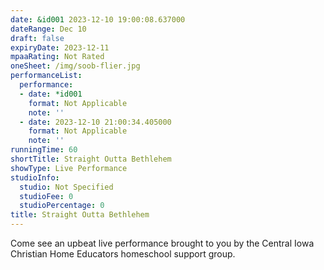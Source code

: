 ```yaml
---
date: &id001 2023-12-10 19:00:08.637000
dateRange: Dec 10
draft: false
expiryDate: 2023-12-11
mpaaRating: Not Rated
oneSheet: /img/soob-flier.jpg
performanceList:
  performance:
  - date: *id001
    format: Not Applicable
    note: ''
  - date: 2023-12-10 21:00:34.405000
    format: Not Applicable
    note: ''
runningTime: 60
shortTitle: Straight Outta Bethlehem
showType: Live Performance
studioInfo:
  studio: Not Specified
  studioFee: 0
  studioPercentage: 0
title: Straight Outta Bethlehem
---
```


C﻿ome see an upbeat live performance brought to you by the Central Iowa Christian Home Educators homeschool support group.